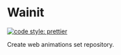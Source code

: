 # Wainit

[![code style: prettier](https://img.shields.io/badge/code_style-prettier-ff69b4.svg?style=flat-square)](https://github.com/prettier/prettier)

Create web animations set repository.
